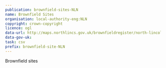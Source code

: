 ```yaml
---
publication: brownfield-sites-NLN
name: Brownfield Sites
organisation: local-authority-eng:NLN
copyright: crown-copyright
licence: ogl
data-url: http://maps.northlincs.gov.uk/brownfieldregister/north-lincolnshire_browfieldregister_2017-12-18_rev1.csv
data-gov-uk: 
task: csv
prefix: brownfield-site-NLN
---
```


Brownfield sites

